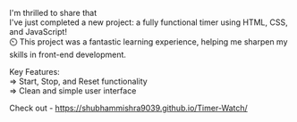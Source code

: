I'm thrilled to share that <br>
I've just completed a new project: a fully functional timer using HTML, CSS, and JavaScript!  <br>
⏲️ This project was a fantastic learning experience, helping me sharpen my skills in front-end development.

Key Features:  <br>
=> Start, Stop, and Reset functionality  <br>
=> Clean and simple user interface  <br>

Check out - https://shubhammishra9039.github.io/Timer-Watch/
